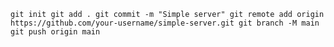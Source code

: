 `git init
git add .
git commit -m "Simple server"
git remote add origin https://github.com/your-username/simple-server.git
git branch -M main
git push origin main`

